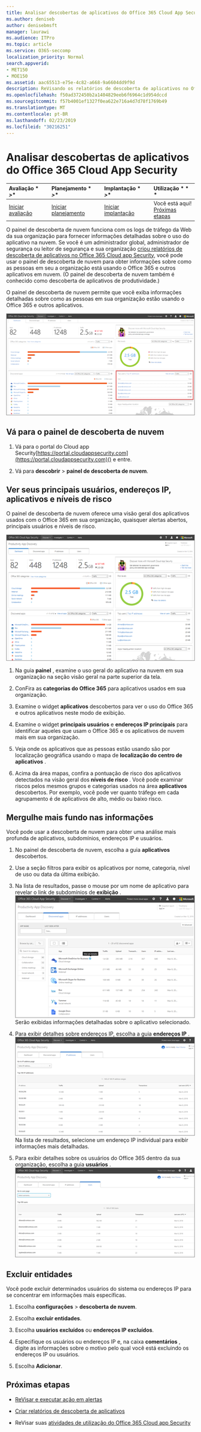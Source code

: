 ```yaml
---
title: Analisar descobertas de aplicativos do Office 365 Cloud App Security
ms.author: deniseb
author: denisebmsft
manager: laurawi
ms.audience: ITPro
ms.topic: article
ms.service: O365-seccomp
localization_priority: Normal
search.appverid:
- MET150
- MOE150
ms.assetid: aac65513-e75e-4c82-a668-9a6604dd9f9d
description: ReVisando os relatórios de descoberta de aplicativos no Office 365 Cloud app Security pode ajudá-lo a saber mais sobre como as pessoas em sua organização usam aplicativos de nuvem. Depois de criar relatórios de descoberta de aplicativos usando arquivos de log de seus firewalls e proxies, revise os resultados no painel de descoberta de aplicativos.
ms.openlocfilehash: f50ad372450b2a1404829eeb6f6964c1d954dccd
ms.sourcegitcommit: f57b4001ef1327f0ea622e716a4d7d78f1769b49
ms.translationtype: MT
ms.contentlocale: pt-BR
ms.lasthandoff: 02/23/2019
ms.locfileid: "30216251"
---
```

# <a name="review-app-discovery-findings-in-office-365-cloud-app-security"></a>Analisar descobertas de aplicativos do Office 365 Cloud App Security
  
|Avaliação * *\>**|Planejamento * *\>**|Implantação * *\>**|Utilização * * *|
|:-----|:-----|:-----|:-----|
|[Iniciar avaliação](office-365-cas-overview.md) <br/> |[Iniciar planejamento](get-ready-for-office-365-cas.md) <br/> |[Iniciar implantação](turn-on-office-365-cas.md) <br/> |Você está aqui!  <br/> [Próximas etapas](#next-steps) <br/> |
   
O painel de descoberta de nuvem funciona com os logs de tráfego da Web da sua organização para fornecer informações detalhadas sobre o uso do aplicativo na nuvem. Se você é um administrador global, administrador de segurança ou leitor de segurança e sua organização [criou relatórios de descoberta de aplicativos no Office 365 Cloud app Security](create-app-discovery-reports-in-ocas.md), você pode usar o painel de descoberta de nuvem para obter informações sobre como as pessoas em seu a organização está usando o Office 365 e outros aplicativos em nuvem. (O painel de descoberta de nuvem também é conhecido como descoberta de aplicativos de produtividade.)
  
 O painel de descoberta de nuvem permite que você exiba informações detalhadas sobre como as pessoas em sua organização estão usando o Office 365 e outros aplicativos. 
  
![O painel de descoberta de nuvem foi atualizado](media/12712681-c0b3-4cb3-b7fd-2cf2ad4e825f.png)
     
## <a name="go-to-the-cloud-discovery-dashboard"></a>Vá para o painel de descoberta de nuvem

1. Vá para o portal do Cloud app Security[https://portal.cloudappsecurity.com](https://portal.cloudappsecurity.com)() e entre.
    
2. Vá para **descobrir** \> **painel de descoberta de nuvem**.
    
## <a name="see-your-top-users-ip-addresses-apps-and-risk-levels"></a>Ver seus principais usuários, endereços IP, aplicativos e níveis de risco

O painel de descoberta de nuvem oferece uma visão geral dos aplicativos usados com o Office 365 em sua organização, quaisquer alertas abertos, principais usuários e níveis de risco.
  
![Dashboaard de descoberta de nuvem](media/06696946-fbdf-4781-b5b8-2ac074fcb2a1.png)
  
1. Na guia **painel** , examine o uso geral do aplicativo na nuvem em sua organização na seção visão geral na parte superior da tela. 
    
2. ConFira as **categorias do Office 365** para aplicativos usados em sua organização. 
    
3. Examine o widget **aplicativos** descobertos para ver o uso do Office 365 e outros aplicativos neste modo de exibição. 
    
4. Examine o widget **principais usuários** e **endereços IP principais** para identificar aqueles que usam o Office 365 e os aplicativos de nuvem mais em sua organização. 
    
5. Veja onde os aplicativos que as pessoas estão usando são por localização geográfica usando o mapa de **localização do centro de aplicativos** . 
    
6. Acima da área mapas, confira a pontuação de risco dos aplicativos detectados na visão geral dos **níveis de risco** . Você pode examinar riscos pelos mesmos grupos e categorias usados na área **aplicativos** descobertos. Por exemplo, você pode ver quanto tráfego em cada agrupamento é de aplicativos de alto, médio ou baixo risco. 
    
## <a name="dive-deeper-into-the-information"></a>Mergulhe mais fundo nas informações

Você pode usar a descoberta de nuvem para obter uma análise mais profunda de aplicativos, subdomínios, endereços IP e usuários.
  
1. No painel de descoberta de nuvem, escolha a guia **aplicativos** descobertos. 
    
2. Use a seção filtros para exibir os aplicativos por nome, categoria, nível de uso ou data da última exibição.
    
3. Na lista de resultados, passe o mouse por um nome de aplicativo para revelar o link de subdomínios de **exibição** .<br/> ![Focalize ao lado de um aplicativo para mostrar um link para exibir os detalhes do subdomínio](media/4a212215-8a2c-46fd-9ef9-89e4064658a6.png)<br/>Serão exibidas informações detalhadas sobre o aplicativo selecionado.
    
4. Para exibir detalhes sobre endereços IP, escolha a guia **endereços IP** .<br/>![A descoberta de nuvem mostra informações detalhadas sobre endereços IP](media/0c742bf6-da9e-4d22-8656-a27a5007d5d5.png)<br/>Na lista de resultados, selecione um endereço IP individual para exibir informações mais detalhadas.
    
5. Para exibir detalhes sobre os usuários do Office 365 dentro da sua organização, escolha a guia **usuários** .<br/>![Descoberta de nuvem-informações de usuários](media/2d9c2d85-01e6-4057-8020-d9a68f26bbac.png)
  
## <a name="exclude-entities"></a>Excluir entidades

Você pode excluir determinados usuários do sistema ou endereços IP para se concentrar em informações mais específicas.
  
1. Escolha **configurações** \> **descoberta de nuvem**.
    
2. Escolha **excluir entidades**.
    
3. Escolha **usuários excluídos** ou **endereços IP excluídos**.
    
4. Especifique os usuários ou endereços IP e, na caixa **comentários** , digite as informações sobre o motivo pelo qual você está excluindo os endereços IP ou usuários. 
    
5. Escolha **Adicionar**.
    
## <a name="next-steps"></a>Próximas etapas

- [ReVisar e executar ação em alertas](review-office-365-cas-alerts.md)
    
- [Criar relatórios de descoberta de aplicativos](create-app-discovery-reports-in-ocas.md)
    
- ReVisar suas [atividades de utilização do Office 365 Cloud app Security](utilization-activities-for-ocas.md)
    

